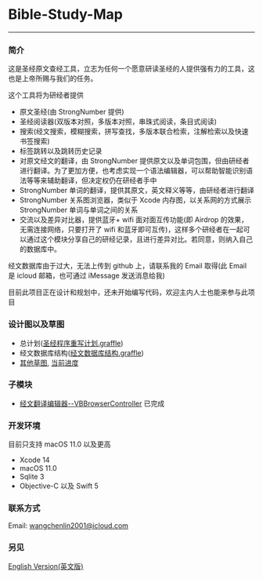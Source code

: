 # Bible-Study-Map

-----------------

### 简介

这是圣经原文查经工具，立志为任何一个愿意研读圣经的人提供强有力的工具，这也是上帝所赐与我们的任务。

这个工具将为研经者提供

- 原文圣经(由 StrongNumber 提供)
- 圣经阅读器(双版本对照，多版本对照，串珠式阅读，条目式阅读)
- 搜索(经文搜索，模糊搜索，拼写查找，多版本联合检索，注解检索以及快速书签搜索)
- 标签跳转以及跳转历史记录
- 对原文经文的翻译，由 StrongNumber 提供原文以及单词包围，但由研经者进行翻译。为了更加方便，也考虑实现一个语法编辑器，可以帮助智能识别语法等等来辅助翻译，但决定权仍在研经者手中
- StrongNumber 单词的翻译，提供其原文，英文释义等等，由研经者进行翻译
- StrongNumber 关系图浏览器，类似于 Xcode 内存图，以关系网的方式展示 StrongNumber 单词与单词之间的关系
- 交流以及差异对比器，提供蓝牙+ wifi 面对面互传功能(即 Airdrop 的效果，无需连接网络，只要打开了 wifi 和蓝牙即可互传)，这样多个研经者在一起可以通过这个模块分享自己的研经记录，且进行差异对比。若同意，则纳入自己的数据库中。

经文数据库由于过大，无法上传到 github 上，请联系我的 Email 取得(此 Email 是 icloud 邮箱，也可通过 iMessage 发送消息给我)

目前此项目正在设计和规划中，还未开始编写代码，欢迎主内人士也能来参与此项目



### 设计图以及草图

- 总计划([圣经程序重写计划.graffle](https://github.com/ChenLin-Wang/Bible-Study-Map/blob/main/Diagrams/%E5%9C%A3%E7%BB%8F%E7%A8%8B%E5%BA%8F%E9%87%8D%E5%86%99%E8%AE%A1%E5%88%92.graffle))
- 经文数据库结构([经文数据库结构.graffle](https://github.com/ChenLin-Wang/Bible-Study-Map/blob/main/Diagrams/%E7%BB%8F%E6%96%87%E6%95%B0%E6%8D%AE%E5%BA%93%E7%BB%93%E6%9E%84.graffle))
- [其他草图](https://github.com/ChenLin-Wang/Bible-Study-Map/blob/main/Diagrams/草图), [当前进度](https://github.com/ChenLin-Wang/Bible-Study-Map/blob/CLWang/Diagrams/草图/草图进度.md)



### 子模块

- [经文翻译编辑器--VBBrowserController](https://github.com/ChenLin-Wang/Bible-Study-Map-VBBrowserController)   已完成



### 开发环境

目前只支持 macOS 11.0 以及更高

- Xcode 14
- macOS 11.0
- Sqlite 3
- Objective-C 以及 Swift 5



### 联系方式

Email: wangchenlin2001@icloud.com



### 另见

[English Version(英文版)](https://github.com/ChenLin-Wang/Bible-Study-Map-VBBrowserController/blob/main/README_en.md)